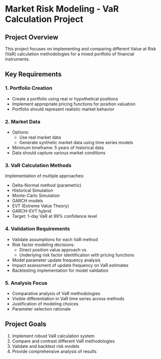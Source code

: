 # Market Risk Modeling - VaR Calculation Project

## Project Overview
This project focuses on implementing and comparing different Value at Risk (VaR) calculation methodologies for a mixed portfolio of financial instruments.

## Key Requirements

### 1. Portfolio Creation
- Create a portfolio using real or hypothetical positions
- Implement appropriate pricing functions for position valuation
- Portfolio should represent realistic market behavior

### 2. Market Data
- Options:
  - Use real market data
  - Generate synthetic market data using time series models
- Minimum timeframe: 5 years of historical data
- Data should capture various market conditions

### 3. VaR Calculation Methods
Implementation of multiple approaches:
- Delta-Normal method (parametric)
- Historical Simulation
- Monte-Carlo Simulation
- GARCH models
- EVT (Extreme Value Theory)
- GARCH-EVT hybrid
- Target: 1-day VaR at 99% confidence level

### 4. Validation Requirements
- Validate assumptions for each VaR method
- Risk factor modeling decisions:
  - Direct position value approach vs.
  - Underlying risk factor identification with pricing functions
- Model parameter update frequency analysis
- Impact assessment of update frequency on VaR estimates
- Backtesting implementation for model validation

### 5. Analysis Focus
- Comparative analysis of VaR methodologies
- Visible differentiation in VaR time series across methods
- Justification of modeling choices
- Parameter selection rationale

## Project Goals
1. Implement robust VaR calculation system
2. Compare and contrast different VaR methodologies
3. Validate and backtest risk models
4. Provide comprehensive analysis of results 